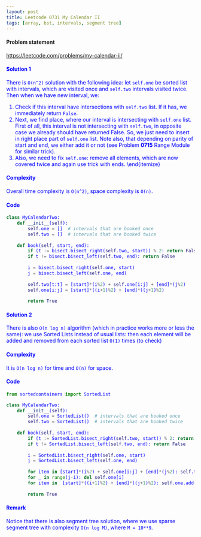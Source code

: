 ```yaml
---
layout: post
title: Leetcode 0731 My Calendar II
tags: [array, bst, intervals, segment tree]
---
```


#### Problem statement

<a href="https://leetcode.com/problems/my-calendar-ii/"> <font color = blue>https://leetcode.com/problems/my-calendar-ii/

#### Solution 1
There is `O(n^2)` solution with the following idea: let `self.one` be sorted list with intervals, which are visited once and `self.two` intervals visited twice. Then when we have new interval, we:

1. Check if this interval have intersections with `self.two` list. If it has, we immediately return `False`.
2. Next, we find place, where our interval is intersecting with `self.one` list. First of all, this interval is not intersecting with `self.two`, in opposite case we already should have returned False. So,  we just need to insert in right place part of `self.one` list. Note also, that depending on parity of start and end, we either add it or not (see Problem **0715** Range Module for similar trick).
3. Also, we need to fix `self.one`: remove all elements, which are now covered twice and again use trick with ends.
\end{itemize}

#### Complexity
Overall time complexity is `O(n^2)`, space complexity is `O(n)`.

#### Code
```python
class MyCalendarTwo:
    def __init__(self):
        self.one = []  # intervals that are booked once
        self.two = []  # intervals that are booked twice
        
    def book(self, start, end):
        if (t := bisect.bisect_right(self.two, start)) % 2: return False
        if t != bisect.bisect_left(self.two, end): return False
        
        i = bisect.bisect_right(self.one, start)
        j = bisect.bisect_left(self.one, end)
        
        self.two[t:t] = [start]*(i%2) + self.one[i:j] + [end]*(j%2)
        self.one[i:j] = [start]*((i+1)%2) + [end]*((j+1)%2)
                
        return True 
```

#### Solution 2
There is also `O(n log n)` algorithm (which in practice works more or less the same): we use Sorted Lists instead of usual lists: then each element will be added and removed from each sorted list `O(1)` times (to check)

#### Complexity
It is `O(n log n)` for time and `O(n)` for space.

#### Code
```python
from sortedcontainers import SortedList

class MyCalendarTwo:
    def __init__(self):
        self.one = SortedList()  # intervals that are booked once
        self.two = SortedList()  # intervals that are booked twice
        
    def book(self, start, end):
        if (t := SortedList.bisect_right(self.two, start)) % 2: return False
        if t != SortedList.bisect_left(self.two, end): return False
        
        i = SortedList.bisect_right(self.one, start)
        j = SortedList.bisect_left(self.one, end)
        
        for item in [start]*(i%2) + self.one[i:j] + [end]*(j%2): self.two.add(item)
        for _ in range(j-i): del self.one[i]
        for item in  [start]*((i+1)%2) + [end]*((j+1)%2): self.one.add(item)
                
        return True 
```

#### Remark
Notice that there is also segment tree solution, where we use sparse segment tree with complexity `O(n log M)`, where `M = 10**9`.

